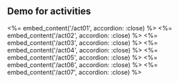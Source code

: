 ## Demo for activities

<%= embed_content('/act01', accordion: :close) %>
<%= embed_content('/act02', accordion: :close) %>
<%= embed_content('/act03', accordion: :close) %>
<%= embed_content('/act04', accordion: :close) %>
<%= embed_content('/act05', accordion: :close) %>
<%= embed_content('/act06', accordion: :close) %>
<%= embed_content('/act07', accordion: :close) %>


